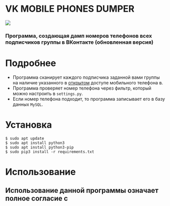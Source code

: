 # VK MOBILE PHONES DUMPER
<a href="https://python.org"><img src="https://img.shields.io/badge/python-3-green.svg" /></a>
### Программа, создающая дамп номеров телефонов всех подписчиков группы в ВКонтакте (обновленная версия)

# Подробнее
* Программа сканирует каждого подписчика заданной вами группы на наличие указанного в <u>открытом</u> доступе мобильного телефона в.
* Программа проверяет номер телефона через фильтр, который можно настроить в ```settings.py```.
* Если номер телефона подходит, то программа записывает его в базу данных ```MySQL```.

# Установка
```
$ sudo apt update
$ sudo apt install python3
$ sudo apt install python3-pip
$ sudo pip3 install -r requirements.txt
```
# Использование
## Использование данной программы означает полное согласие с 
